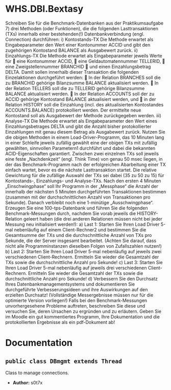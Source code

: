 # WHS.DBI.Bextasy

Schreiben Sie für die Benchmark-Datenbanken aus der Praktikumsaufgabe
7) drei Methoden (oder Funktionen), die die folgenden Lasttransaktionen (TXs)
innerhalb einer bestehenden(!) Datenbankverbindung (engl. Connection) durchführen:
i) Kontostands-TX
Die Methode erwartet als Eingabeparameter den Wert einer Kontonummer ACCID und
gibt den zugehörigen Kontostand BALANCE als Ausgabewert zurück.
ii) Einzahlungs-TX
Die Methode erwartet als Eingabeparameter jeweils Werte für
 eine Kontonummer ACCID,
 eine Geldautomatennummer TELLERID,
 eine Zweigstellennummer BRANCHID
 und einen Einzahlungsbetrag DELTA.
Damit sollen innerhalb dieser Transaktion die folgenden Einzelaktionen durchgeführt
werden:
 In der Relation BRANCHES soll die zu BRANCHID gehörige Bilanzsumme
BALANCE aktualisiert werden. 
 In der Relation TELLERS soll die zu TELLERID gehörige Bilanzsumme BALANCE
aktualisiert werden.
 In der Relation ACCOUNTS soll der zu ACCID gehörige Kontostand BALANCE
aktualisiert werden, und
 in der Relation HISTORY soll die Einzahlung (incl. des aktualisierten Kontostandes
ACCOUNTS.BALANCE) protokolliert werden.
Der ermittelte neue Kontostand soll als Ausgabewert der Methode zurückgegeben werden.
iii) Analyse-TX
Die Methode erwartet als Eingabeparameter den Wert eines Einzahlungsbetrages DELTA
und gibt die Anzahl bisher protokollierter Einzahlungen mit genau diesem Betrag als
Ausgabewert zurück.
Nutzen Sie die obigen Methoden in einem Load-Driver-Programm, das 10 Minuten lang in
einer Schleife jeweils zufällig gewählt eine der obigen TXs mit zufällig gewählten, sinnvollen
Parametern1
 durchführt und dabei die bekannten ACID-Eigenschaften garantiert. Zwischen
zwei einzelnen TXs soll jeweils eine feste „Nachdenkzeit“ (engl. Think Time) von genau
50 msec liegen, in der das Benchmark-Programm nach der erfolgreichen Abarbeitung einer
TX einfach wartet, bevor es die nächste Lasttransaktion startet. Die relative Gewichtung für
die zufällige Auswahl der TXs sei dabei (35 zu 50 zu 15) für Kontostands-, Einzahlungs- und
Analyse-TXs.
Nach den ersten 4 Minuten „Einschwingphase“ soll Ihr Programm in der „Messphase“ die
Anzahl der innerhalb der nächsten 5 Minuten durchgeführten Transaktionen bestimmen
(zusammen mit der durchschnittlichen Anzahl von Transaktionen pro Sekunde). Danach
verbleibt noch eine 1-minütige „Ausschwingphase“.
Erzeugen Sie eine 100-tps-Datenbank und führen Sie die folgenden Benchmark-Messungen
durch, nachdem Sie vorab jeweils die HISTORY-Relation geleert haben (die drei anderen
Relationen müssen nicht bei jeder Messung neu initialisiert werden!):
a) Last 1: Starten Sie Ihren Load Driver 5-mal nebenläufig auf einem Client-Rechner2
 und
bestimmen Sie die Gesamtsumme der TXs und die durchschnittliche Anzahl von TXs pro
Sekunde, die der Server insgesamt bearbeitet. (Achten Sie darauf, dass nicht alle
Programminstanzen dieselben Folgen von Zufallszahlen nutzen!)
b) Last 2: Starten Sie Ihren Load Driver 5-mal nebenläufig auf jeweils zwei verschiedenen
Client-Rechnern. Ermitteln Sie wieder die Gesamtzahl der TXs sowie die
durchschnittliche Anzahl pro Sekunde!
c) Last 3: Starten Sie Ihren Load Driver 5-mal nebenläufig auf jeweils drei verschiedenen
Client-Rechnern. Ermitteln Sie wieder die Gesamtzahl der TXs sowie die
durchschnittliche Anzahl pro Sekunde!
d) Verbessern Sie den Durchsatz Ihres Datenbankmanagementsystems und dokumentieren
Sie durchgeführte Verbesserungsideen und ihre Auswirkungen auf den erzielten Durchsatz!
(Vollständige Messergebnisse müssen nur für die optimierte Version vorliegen!)
Falls bei den Benchmark-Messungen unvorhergesehene Probleme auftreten, beschreiben Sie
diese und versuchen Sie, deren Ursachen zu ergründen und zu erläutern. Geben Sie im
Moodle ein gut kommentiertes Programm, Ihre Dokumentation und die protokollierten
Ergebnisse als ein pdf-Dokument ab! 


# Documentation

## `public class DBmgmt extends Thread`

Class to manage connections.

 * **Author:** s0t7x

